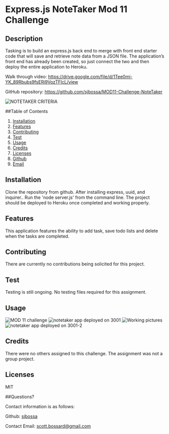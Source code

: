 # Express.js NoteTaker Mod 11 Challenge

## Description
Tasking is to build an express.js back end to merge with front end starter code that will save and retrieve note data from a JSON file.
The application’s front end has already been created, so just connect the two and then deploy the entire application to Heroku.

Walk through video: https://drive.google.com/file/d/1Tee0mi-YK_89Rbubs9fsERi9VozTFlcL/view

GitHub repository: https://github.com/sjbossa/MOD11-Challenge-NoteTaker

![NOTETAKER CRITERIA](https://user-images.githubusercontent.com/122941616/235578179-27982543-72f2-4591-8ee1-09a38982e9b0.png)

##Table of Contents
  1. [Installation](#installation)
  2. [Features](#features)
  3. [Contributing](#contributing)
  4. [Test](#test)
  5. [Usage](#usage)
  6. [Credits](#credits)
  7. [Licenses](#licenses)
  8. [Github](#github)
  9. [Email](#email)
  
## Installation
Clone the repository from github. After installing express, uuid, and inquirer.. Run the 'node server.js' from the command line. 
The project should be deployed to Heroku once completed and working properly.

## Features
This application features the ability to add task, save todo lists and delete when the tasks are completed.

## Contributing
There are currently no contributions being solicited for this project.

## Test
Testing is still ongoing. No testing files required for this assignment.

## Usage

![MOD 11 challenge](https://user-images.githubusercontent.com/122941616/235581046-e563d2a2-254b-48b8-9506-3627f467ed47.png)
![notetaker app deployed on 3001](https://user-images.githubusercontent.com/122941616/235579697-d0a41f42-af17-45e0-a620-6d68e47b6d03.png)
![Working pictures](https://user-images.githubusercontent.com/122941616/235579743-aa33af4f-d6e4-4a7f-b5ab-e82166fd0d2a.png)
![notetaker app deployed on 3001-2](https://user-images.githubusercontent.com/122941616/235579760-d3d74c85-dd42-40b3-bd74-dbfe921873a8.png)

## Credits
There were no others assigned to this challenge. The assignment was not a group project.

## Licenses
MIT

##Questions?

Contact information is as follows:

Github: [sjbossa](https://github.com/sjbossa)


Contact Email: scott.bossard@gmail.com


  
